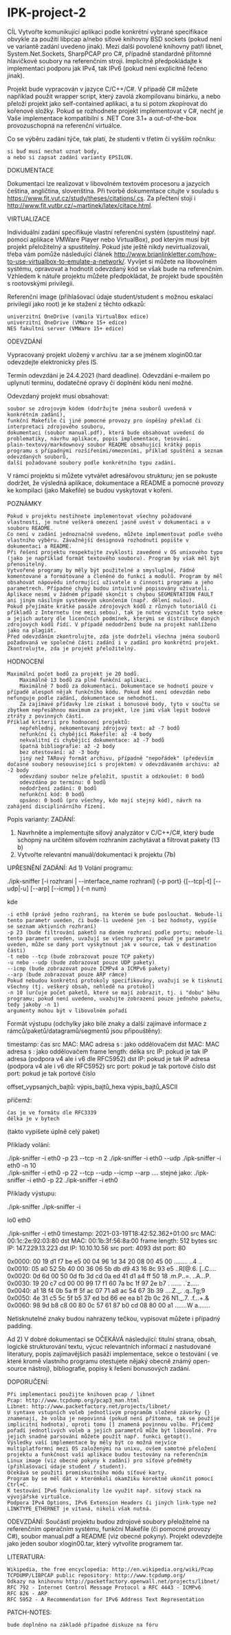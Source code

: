 # IPK-project-2
CÍL
Vytvořte komunikující aplikaci podle konkrétní vybrané specifikace obvykle za použití libpcap a/nebo síťové knihovny BSD sockets (pokud není ve variantě zadání uvedeno jinak). Mezi další povolené knihovny patří libnet, System.Net.Sockets, SharpPCAP pro C#, případně standardně přítomné hlavičkové soubory na referenčním stroji. Implicitně předpokládajte k implementaci podporu jak IPv4, tak IPv6 (pokud není explicitně řečeno jinak).

Projekt bude vypracován v jazyce C/C++/C#. V případě C# můžete například použít wrapper script, který zavolá zkompilovanu binárku, a nebo přeloží projekt jako self-contained aplikaci, a tu si potom zkopírovat do kořenové složky. Pokud se rozhodnete projekt implementovat v C#, nechť je Vaše implementace kompatibilní s .NET Core 3.1+ a out-of-the-box provozuschopná na referenční virtuálce.

Co se výběru zadání týče, tak platí, že studenti v třetím či vyšším ročníku:

    si buď musí nechat uznat body,
    a nebo si zapsat zadání varianty EPSILON.

DOKUMENTACE

Dokumentaci lze realizovat v libovolném textovém procesoru a jazycích čeština, angličtina, slovenština. Při tvorbě dokumentace citujte v souladu s https://www.fit.vut.cz/study/theses/citations/.cs. Za přečtení stojí i http://www.fit.vutbr.cz/~martinek/latex/citace.html.

VIRTUALIZACE

Individuální zadání specifikuje vlastní referenční systém (spustitelný např. pomocí aplikace VMWare Player nebo VirtualBox), pod kterým musí být projekt přeložitelný a spustitelný. Pokud jste ještě nikdy nevirtualizovali, třeba vám pomůže následující článek http://www.brianlinkletter.com/how-to-use-virtualbox-to-emulate-a-network/. Vyvíjet si můžete na libovolném systému, opravovat a hodnotit odevzdaný kód se však bude na referenčním. Vzhledem k nátuře projektu můžete předpokládat, že projekt bude spouštěn s rootovskými privilegii.

Referenční image (přihlašovací údaje student/student s možnou eskalací privilegií jako root) je ke stažení z těchto odkazů:

    univerzitní OneDrive (vanila VirtualBox edice)
    univerzitní OneDrive (VMWare 15+ edice)
    NES fakultní server (VMWare 15+ edice)


ODEVZDÁNÍ

Vypracovaný projekt uložený v archívu .tar a se jménem xlogin00.tar odevzdejte elektronicky přes IS.

Termín odevzdání je 24.4.2021 (hard deadline). Odevzdání e-mailem po uplynutí termínu, dodatečné opravy či doplnění kódu není možné.

Odevzdaný projekt musí obsahovat:

    soubor se zdrojovým kódem (dodržujte jména souborů uvedená v konkrétním zadání),
    funkční Makefile či jiné pomocné provozy pro úspěšný překlad či interpretaci zdrojového souboru,
    dokumentaci (soubor manual.pdf), která bude obsahovat uvedení do problematiky, návrhu aplikace, popis implementace, tesování.
    plain-textový/markdownový soubor README obsahující krátký popis programu s případnými rozšířeními/omezeními, příklad spuštění a seznam odevzdaných souborů,
    další požadované soubory podle konkrétního typu zadání. 

V rámci projektu si můžete vytvářet adresářovou strukturu; jen se pokuste dodržet, že výsledná aplikace, dokumentace a README a pomocné provozy ke kompilaci (jako Makefile) se budou vyskytovat v kořeni.

POZNÁMKY

    Pokud v projektu nestihnete implementovat všechny požadované vlastnosti, je nutné veškerá omezení jasně uvést v dokumentaci a v souboru README.
    Co není v zadání jednoznačně uvedeno, můžete implementovat podle svého vlastního výběru. Závažnější designová rozhodnutí popište v dokumentaci a README.
    Při řešení projektu respektujte zvyklosti zavedené v OS unixového typu (jako je například formát textového souboru). Program by však měl být přenositelný.
    Vytvořené programy by měly být použitelné a smysluplné, řádně komentované a formátované a členěné do funkcí a modulů. Program by měl obsahovat nápovědu informující uživatele o činnosti programu a jeho parametrech. Případné chyby budou intuitivně popisovány uživateli.
    Aplikace nesmí v žádném případě skončit s chybou SEGMENTATION FAULT ani jiným násilným systémovým ukončením (např. dělení nulou).
    Pokud přejímáte krátké pasáže zdrojových kódů z různých tutoriálů či příkladů z Internetu (ne mezi sebou), tak je nutné vyznačit tyto sekce a jejich autory dle licenčních podmínek, kterými se distribuce daných zdrojových kódů řídí. V případě nedodržení bude na projekt nahlíženo jako na plagiát.
    Před odevzdáním zkontrolujte, zda jste dodrželi všechna jména souborů požadovaná ve společné části zadání i v zadání pro konkrétní projekt. Zkontrolujte, zda je projekt přeložitelný.


HODNOCENÍ

    Maximální počet bodů za projekt je 20 bodů.
        Maximálně 13 bodů za plně funkční aplikaci.
        Maximálně 7 bodů za dokumentaci. Dokumentace se hodnotí pouze v případě alespoň nějak funkčního kódu. Pokud kód není odevzdán nebo nefunguje podle zadání, dokumentace se nehodnotí.
        Za zajímavé přídavky lze získat i bonusové body, tyto v součtu se zbytkem nepřesáhnou maximum za projekt, lze jimi však lepit bodové ztráty z povinných částí.
    Příklad kriterií pro hodnocení projektů:
        nepřehledný, nekomentovaný zdrojový text: až -7 bodů
        nefunkční či chybějící Makefile: až -4 body
        nekvalitní či chybějící dokumentace: až -7 bodů
        špatná bibliografie: až -2 body
        bez otestování: až -3 body
        jiný než TARový formát archivu, případně "nepořádek" (především dočasné soubory nesouvisející s projektem) v odevzdávaném archivu: až -2 body
        odevzdaný soubor nelze přeložit, spustit a odzkoušet: 0 bodů
        odevzdáno po termínu: 0 bodů
        nedodržení zadání: 0 bodů
        nefunkční kód: 0 bodů
        opsáno: 0 bodů (pro všechny, kdo mají stejný kód), návrh na zahájení disciplinárního řízení. 

Popis varianty:
ZADÁNÍ:
1) Navrhněte a implementujte síťový analyzátor v C/C++/C#, který bude schopný na určitém síťovém rozhraním zachytávat a filtrovat pakety (13 b)
2) Vytvořte relevantní manuál/dokumentaci k projektu (7b)

UPŘESNĚNÍ ZADÁNÍ:
Ad 1)
Volání programu:

./ipk-sniffer [-i rozhraní | --interface_name rozhraní] {-p ­­port} {[--tcp|-t] [--udp|-u] [--arp] [--icmp] } {-n num}

kde

    -i eth0 (právě jedno rozhraní, na kterém se bude poslouchat. Nebude-li tento parametr uveden, či bude-li uvedené jen -i bez hodnoty, vypíše se seznam aktivních rozhraní)
    -p 23 (bude filtrování paketů na daném rozhraní podle portu; nebude-li tento parametr uveden, uvažují se všechny porty; pokud je parametr uveden, může se daný port vyskytnout jak v source, tak v destination části)
    -t nebo --tcp (bude zobrazovat pouze TCP pakety)
    -u nebo --udp (bude zobrazovat pouze UDP pakety)
    --icmp (bude zobrazovat pouze ICMPv4 a ICMPv6 pakety)
    --arp (bude zobrazovat pouze ARP rámce)
    Pokud nebudou konkrétní protokoly specifikovány, uvažují se k tisknutí všechny (tj. veškerý obsah, nehledě na protokol)
    -n 10 (určuje počet paketů, které se mají zobrazit, tj. i "dobu" běhu programu; pokud není uvedeno, uvažujte zobrazení pouze jednoho paketu, tedy jakoby -n 1)
    argumenty mohou být v libovolném pořadí


Formát výstupu (odchylky jako bílé znaky a další zajímavé informace z rámců/paketů/datagramů/segmentů jsou připouštěny):

timestamp: čas
src MAC: MAC adresa s : jako oddělovačem
dst MAC: MAC adresa s : jako oddělovačem
frame length: délka
src IP: pokud je tak IP adresa (podpora v4 ale i v6 dle RFC5952)
dst IP: pokud je tak IP adresa (podpora v4 ale i v6 dle RFC5952)
src port: pokud je tak portové číslo
dst port: pokud je tak portové číslo

offset_vypsaných_bajtů:  výpis_bajtů_hexa výpis_bajtů_ASCII

přičemž:

    čas je ve formátu dle RFC3339
    délka je v bytech

(takto vypíšete úplně celý paket)

Příklady volání:

./ipk-sniffer -i eth0 -p 23 --tcp -n 2
./ipk-sniffer -i eth0 --udp
./ipk-sniffer -i eth0 -n 10      
./ipk-sniffer -i eth0 -p 22 --tcp --udp --icmp --arp   .... stejné jako:
./ipk-sniffer -i eth0 -p 22
./ipk-sniffer -i eth0

Příklady výstupu:

./ipk-sniffer
./ipk-sniffer -i

lo0
eth0

./ipk-sniffer -i eth0
timestamp: 2021-03-19T18:42:52.362+01:00
src MAC: 00:1c:2e:92:03:80
dst MAC: 00:1b:3f:56:8a:00
frame length: 512 bytes
src IP: 147.229.13.223
dst IP: 10.10.10.56
src port: 4093
dst port: 80

0x0000:  00 19 d1 f7 be e5 00 04  96 1d 34 20 08 00 45 00  ........ ..4 ..
0x0010:  05 a0 52 5b 40 00 36 06  5b db d9 43 16 8c 93 e5  ..R[@.6. [..C....
0x0020:  0d 6d 00 50 0d fb 3d cd  0a ed 41 d1 a4 ff 50 18  .m.P..=. ..A...P.
0x0030:  19 20 c7 cd 00 00 99 17  f1 60 7a bc 1f 97 2e b7  . ...... .`z.....
0x0040:  a1 18 f4 0b 5a ff 5f ac 07 71 a8 ac 54 67 3b 39  ....Z._. .q..Tg;9
0x0050:  4e 31 c5 5c 5f b5 37 ed  bd 66 ee ea b1 2b 0c 26  N1.\_.7. .f...+.&
0x0060:  98 9d b8 c8 00 80 0c 57  61 87 b0 cd 08 80 00 a1  .......W a.......

Netisknutelné znaky budou nahrazeny tečkou, vypisovat můžete i případný padding.



Ad 2)
V dobré dokumentaci se OČEKÁVÁ následující: titulní strana, obsah, logické strukturování textu, výcuc relevantních informací z nastudované literatury, popis zajímavějších pasáží implementace, sekce o testování ( ve které kromě vlastního programu otestujete nějaký obecně známý open-source nástroj), bibliografie, popisy k řešení bonusových zadání.

DOPORUČENÍ:

    Při implementaci použijte knihoven pcap / libnet
    Pcap: http://www.tcpdump.org/pcap3_man.html
    Libnet: http://www.packetfactory.net/projects/libnet/
    U syntaxe vstupních voleb jednotlivým programům složené závorky {} znamenají, že volba je nepovinná (pokud není přítomna, tak se použíje implicitní hodnota), oproti tomu [] znamená povinnou volbu. Přičemž pořadí jednotlivých voleb a jejich parametrů může být libovolné. Pro jejich snadné parsování můžete použít např. funkci getopt().
    Výsledky vaší implementace by měly být co možná nejvíce multiplatformní mezi OS založenými na unixu, ovšem samotné přeložení projektu a funkčnost vaší aplikace budou testovány na referenčním Linux image (viz obecné pokyny k zadání) pro síťové předměty (přihlašovací údaje student / student).
    Očekává se použití promiskuitního módu síťové karty.
    Program by se měl dát v kterémkoli okamžiku korektně ukončit pomocí Ctrl+C.
    K testování IPv6 funkcionality lze využít např. síťový stack na vývojářské virtuálce.
    Podpora IPv4 Options, IPv6 Extension Headers či jiných link-type než LINKTYPE_ETHERNET je vítaná, nikoli však nutná.

ODEVZDÁNÍ:
Součástí projektu budou zdrojové soubory přeložitelné na referenčním operačním systému, funkční Makefile (či pomocné provozy C#), soubor manual.pdf a README (viz obecné pokyny). Projekt odevzdejte jako jeden soubor xlogin00.tar, který vytvoříte programem tar.

LITERATURA:

    Wikipedia, the free encyclopedia: http://en.wikipedia.org/wiki/Pcap
    TCPDUMP/LIBPCAP public repository: http://www.tcpdump.org/
    Odkazy na knihovnu http://packetfactory.openwall.net/projects/libnet/
    RFC 792 - Internet Control Message Protocol a RFC 4443 - ICMPv6
    RFC 826 - ARP
    RFC 5952 - A Recommendation for IPv6 Address Text Representation


PATCH-NOTES:

    bude doplněno na základě případné diskuze na fóru